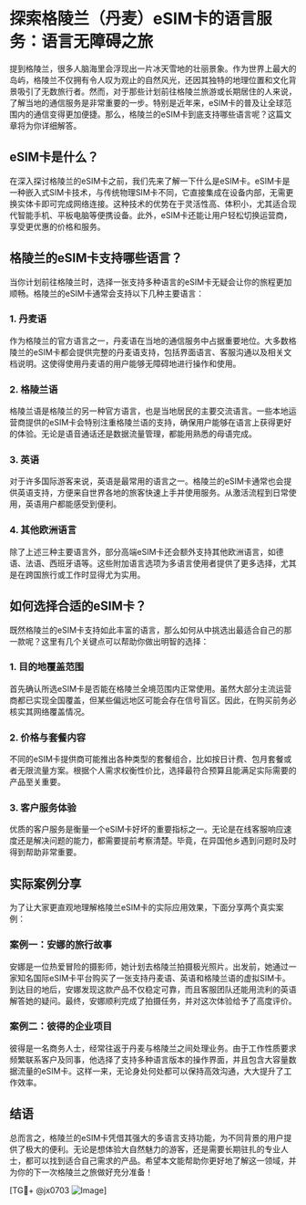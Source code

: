 # 探索格陵兰（丹麦）eSIM卡的语言服务：语言无障碍之旅

提到格陵兰，很多人脑海里会浮现出一片冰天雪地的壮丽景象。作为世界上最大的岛屿，格陵兰不仅拥有令人叹为观止的自然风光，还因其独特的地理位置和文化背景吸引了无数旅行者。然而，对于那些计划前往格陵兰旅游或长期居住的人来说，了解当地的通信服务是非常重要的一步。特别是近年来，eSIM卡的普及让全球范围内的通信变得更加便捷。那么，格陵兰的eSIM卡到底支持哪些语言呢？这篇文章将为你详细解答。

## eSIM卡是什么？

在深入探讨格陵兰的eSIM卡之前，我们先来了解一下什么是eSIM卡。eSIM卡是一种嵌入式SIM卡技术，与传统物理SIM卡不同，它直接集成在设备内部，无需更换实体卡即可完成网络连接。这种技术的优势在于灵活性高、体积小，尤其适合现代智能手机、平板电脑等便携设备。此外，eSIM卡还能让用户轻松切换运营商，享受更优惠的价格和服务。

## 格陵兰的eSIM卡支持哪些语言？

当你计划前往格陵兰时，选择一张支持多种语言的eSIM卡无疑会让你的旅程更加顺畅。格陵兰的eSIM卡通常会支持以下几种主要语言：

### 1. 丹麦语
作为格陵兰的官方语言之一，丹麦语在当地的通信服务中占据重要地位。大多数格陵兰的eSIM卡都会提供完整的丹麦语支持，包括界面语言、客服沟通以及相关文档说明。这使得使用丹麦语的用户能够无障碍地进行操作和使用。

### 2. 格陵兰语
格陵兰语是格陵兰的另一种官方语言，也是当地居民的主要交流语言。一些本地运营商提供的eSIM卡会特别注重格陵兰语的支持，确保用户能够在语言上获得更好的体验。无论是语音通话还是数据流量管理，都能用熟悉的母语完成。

### 3. 英语
对于许多国际游客来说，英语是最常用的语言之一。格陵兰的eSIM卡通常也会提供英语支持，方便来自世界各地的旅客快速上手并使用服务。从激活流程到日常使用，英语用户都能感受到便利。

### 4. 其他欧洲语言
除了上述三种主要语言外，部分高端eSIM卡还会额外支持其他欧洲语言，如德语、法语、西班牙语等。这些附加语言选项为多语言使用者提供了更多选择，尤其是在跨国旅行或工作时显得尤为实用。

## 如何选择合适的eSIM卡？

既然格陵兰的eSIM卡支持如此丰富的语言，那么如何从中挑选出最适合自己的那一款呢？这里有几个关键点可以帮助你做出明智的选择：

### 1. 目的地覆盖范围
首先确认所选eSIM卡是否能在格陵兰全境范围内正常使用。虽然大部分主流运营商都已实现全国覆盖，但某些偏远地区可能会存在信号盲区。因此，在购买前务必核实其网络覆盖情况。

### 2. 价格与套餐内容
不同的eSIM卡提供商可能推出各种类型的套餐组合，比如按日计费、包月套餐或者无限流量方案。根据个人需求权衡性价比，选择最符合预算且能满足实际需要的产品至关重要。

### 3. 客户服务体验
优质的客户服务是衡量一个eSIM卡好坏的重要指标之一。无论是在线客服响应速度还是解决问题的能力，都需要提前考察清楚。毕竟，在异国他乡遇到问题时及时得到帮助非常重要。

## 实际案例分享

为了让大家更直观地理解格陵兰eSIM卡的实际应用效果，下面分享两个真实案例：

### 案例一：安娜的旅行故事
安娜是一位热爱冒险的摄影师，她计划去格陵兰拍摄极光照片。出发前，她通过一家知名国际eSIM卡平台购买了一张支持丹麦语、英语和格陵兰语的虚拟SIM卡。到达目的地后，安娜发现这款产品不仅稳定可靠，而且客服团队还能用流利的英语解答她的疑问。最终，安娜顺利完成了拍摄任务，并对这次体验给予了高度评价。

### 案例二：彼得的企业项目
彼得是一名商务人士，经常往返于丹麦与格陵兰之间处理业务。由于工作性质要求频繁联系客户及同事，他选择了支持多种语言版本的操作界面，并且包含大容量数据流量的eSIM卡。这样一来，无论身处何处都可以保持高效沟通，大大提升了工作效率。

## 结语

总而言之，格陵兰的eSIM卡凭借其强大的多语言支持功能，为不同背景的用户提供了极大的便利。无论是想体验大自然魅力的游客，还是需要长期驻扎的专业人士，都可以找到适合自己需求的产品。希望本文能帮助你更好地了解这一领域，并为你的下一次格陵兰之旅做好充分准备！

[TG💪+ @jx0703 ![Image](https://github.com/user-attachments/assets/dbca1d08-cadb-493c-b0ec-ad6f7a83f270)]